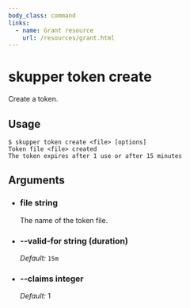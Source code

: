 ```yaml
---
body_class: command
links:
  - name: Grant resource
    url: /resources/grant.html
---
```


# skupper token create

<section>

Create a token.

</section>

<section>

## Usage

~~~ shell
$ skupper token create <file> [options]
Token file <file> created
The token expires after 1 use or after 15 minutes
~~~

</section>

<section>

## Arguments

- <h3 id="file">file <span class="argument-info">string</span></h3>

  The name of the token file.

- <h3 id="--valid-for">--valid-for <span class="argument-info">string (duration)</span></h3>

  _Default:_ `15m`

- <h3 id="--claims">--claims <span class="argument-info">integer</span></h3>

  _Default:_ 1

</section>

